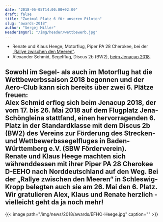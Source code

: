 ```yaml
---
date: "2018-06-05T14:00:00+02:00"
draft: false
title: "Zweimal Platz 6 für unseren Piloten"
slug: "awards-2018"
author: "Sergej Miller"
HeaderImgUrl: "/img/header/wettbewerb.jpg"
---
```

* Renate und Klaus Heege, Motorflug, Piper PA 28 Cherokee, bei der <a href = "https://www.aeroclubkropp.de/nachlese-die-rallye-zwischen-den-meeren-2018-ist-vorbei/nggallery/page/8/thumbnails">„Rallye zwischen den Meeren“</a>.
* Alexander Schmid, Segelflug, Discus 2b (BW2), <a href = "http://www.jenacup.de/"> beim Jenacup 2018</a>. 

<!--more-->
Sowohl im Segel- als auch im Motorflug hat die Wettbewerbssaison 2018 begonnen und der Aero-Club kann sich bereits über zwei 6. Plätze freuen:<br> 
Alex Schmid erflog sich beim Jenacup 2018, der vom 17. bis 26. Mai 2018 auf dem Flugplatz Jena-Schöngleina stattfand, einen hervorragenden 6. Platz in der Standardklasse mit dem Discus 2b (BW2) des Vereins zur Förderung des Strecken- und Wettbewerbssegelfluges in Baden-Württemberg e.V. (SBW Förderverein).<br> 
Renate und Klaus Heege machten sich währenddessen mit ihrer Piper PA 28 Cherokee D-EEHO nach Norddeutschland auf den Weg. Bei der „Rallye zwischen den Meeren“ in Schleswig-Kropp belegten auch sie am 26. Mai den 6. Platz.<br>
Wir gratulieren Alex, Klaus und Renate herzlich - vielleicht geht da ja noch mehr!
--

{{< image path="/img/news/2018/awards/EFHO-Heege.jpg" caption="" >}}


